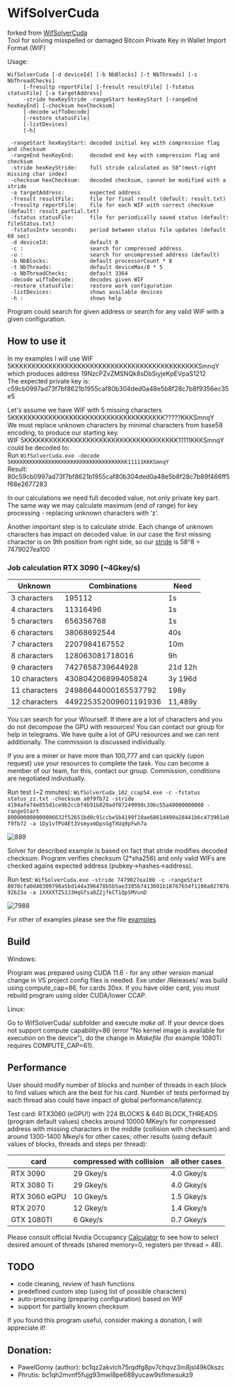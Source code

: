 # WifSolverCuda
forked from [WifSolverCuda](https://github.com/PawelGorny/WifSolverCuda) <br>
Tool for solving misspelled or damaged Bitcoin Private Key in Wallet Import Format (WIF)

Usage:

    WifSolverCuda [-d deviceId] [-b NbBlocks] [-t NbThreads] [-s NbThreadChecks]
         [-fresultp reportFile] [-fresult resultFile] [-fstatus statusFile] [-a targetAddress]
         -stride hexKeyStride -rangeStart hexKeyStart [-rangeEnd hexKeyEnd] [-checksum hexChecksum] 
         [-decode wifToDecode]
         [-restore statusFile]
         [-listDevices]
         [-h]

     -rangeStart hexKeyStart: decoded initial key with compression flag and checksum
     -rangeEnd hexKeyEnd:     decoded end key with compression flag and checksum
     -stride hexKeyStride:    full stride calculated as 58^(most-right missing char index)
	 -checksum hexChecksum:   decoded checksum, cannot be modified with a stride
	 -a targetAddress:        expected address
     -fresult resultFile:     file for final result (default: result.txt)
     -fresultp reportFile:    file for each WIF with correct checksum (default: result_partial.txt)
     -fstatus statusFile:     file for periodically saved status (default: fileStatus.txt)
     -fstatusIntv seconds:    period between status file updates (default 60 sec)
	 -d deviceId:             default 0
     -c :                     search for compressed address
     -u :                     search for uncompressed address (default)     
     -b NbBlocks:             default processorCount * 8
     -t NbThreads:            default deviceMax/8 * 5
     -s NbThreadChecks:       default 3364
     -decode wifToDecode:     decodes given WIF
     -restore statusFile:     restore work configuration
     -listDevices:            shows available devices
     -h :                     shows help
     

Program could search for given address or search for any valid WIF with a given configuration. 
 
How to use it
-------------

In my examples I will use WIF 5KKKKKKKKKKKKKKKKKKKKKKKKKKKKKKKKKKKKKKKKKKKKKSmnqY </br>
which produces address 19NzcPZvZMSNQk8sDbSiyjeKpEVpaS1212 </br>
The expected private key is: c59cb0997ad73f7bf8621b1955caf80b304ded0a48e5b8f28c7b8f9356ec35e5
    
Let's assume we have WIF with 5 missing characters 5KKKKKKKKKKKKKKKKKKKKKKKKKKKKKKKKKKKKK?????KKKSmnqY </br>
We must replace unknown characters by minimal characters from base58 encoding, to produce our starting key. </br>
WIF 5KKKKKKKKKKKKKKKKKKKKKKKKKKKKKKKKKKKKK11111KKKSmnqY could be decoded to: <br>
Run ```WifSolverCuda.exe -decode 5KKKKKKKKKKKKKKKKKKKKKKKKKKKKKKKKKKKKK11111KKKSmnqY``` </br>
Result: 80c59cb0997ad73f7bf8621b1955caf80b304ded0a48e5b8f28c7b89f466ff5f68e2677283

In our calculations we need full decoded value, not only private key part. </br>
The same way we may calculate maximum (end of range) for key processing - replacing unknown characters with 'z'.

Another important step is to calculate stride. Each change of unknown characters has impact on decoded value.
In our case the first missing character is on 9th position from right side, so our [stride](https://github.com/phrutis/WifSolverCuda/blob/main/docs/stride.txt) is
58^8 = 7479027ea100

### Job calculation RTX 3090 (~4Gkey/s)

|    Unknown      |      Combinations      |  Need  |
|-----------------|------------------------|--------|
|  3 characters   | 195112                 | 1s     |
|  4 characters   | 11316496               | 1s     |
|  5 characters   | 656356768              | 1s     |
|  6 characters   | 38068692544            | 40s    |
|  7 characters   | 2207984167552          | 10m    |
|  8 characters   | 128063081718016        | 9h     |
|  9 characters  | 7427658739644928       | 21d 12h|
|  10 characters | 430804206899405824     | 3y 196d|
|  11 characters | 24986644000165537792   | 198y   |
|  12 characters  | 449225352009601191936  | 11,489y|

You can search for your WIourself.
If there are a lot of characters and you do not decompose the GPU with resources!
You can contact our group for help in telegrams.
We have quite a lot of GPU resources and we can rent additionally.
The commission is discussed individually.

If you are a miner or have more than 100,777 and can quickly (upon request) use your resources to complete the task.
You can become a member of our team, for this, contact our group.
Commission, conditions are negotiated individually. 

Run test (~2 minutes): ```WifSolverCuda_102_ccap54.exe -c -fstatus status_zz.txt -checksum a0f9fb72 -stride 4194afe74e855d1ce9b2ccbf4b91b829adf07249998c39bc55a40000000000 -rangeStart 800000000000006632f52651bd0c91ccbe5b4199f10ae6861d490a28441b6c473901a0f9fb72 -a 1Dy1vfPU4Et3VsmyxmDpsGgTXUq9pFwh7a```

![889](https://user-images.githubusercontent.com/82582647/161397512-b0386be7-7769-4cfa-be47-fd6909249197.png)

Solver for described example is based on fact that stride modifies decoded checksum. Program verifies checksum (2*sha256) and only valid WIFs are checked agains expected address (pubkey->hashes->address).

Run test: ```WifSolverCuda.exe -stride 7479027ea100 -c -rangeStart 8070cfa0d40309798a5bd144a396478b5b5ae3305b7413601b18767654f1108a02787692623a -a 1XXXXTZS3J3HqGfsa8Z2jfkCT1QpSMVunD```

![7988](https://user-images.githubusercontent.com/82582647/161397705-9300e582-9011-4d0f-9058-bd3a72b8e867.png)

For other of examples please see the file [examples](https://github.com/phrutis/WifSolverCuda/blob/main/docs/examples.txt) 

        
Build
-----
Windows:

Program was prepared using CUDA 11.6 - for any other version manual change in VS project config files is needed. Exe under /Releases/ was build using compute_cap=86, for cards 30xx. If you have older card, you must rebuild program using older CUDA/lower CCAP.

Linux:

Go to WifSolverCuda/ subfolder and execute _make all_. If your device does not support compute capability=86 (error "No kernel image is available for execution on the device"), do the change in _Makefile_ (for example 1080Ti requires COMPUTE_CAP=61).


Performance
-----------
User should modify number of blocks and number of threads in each block to find values which are the best for his card. Number of tests performed by each thread also could have impact of global performance/latency.  

Test card: RTX3060 (eGPU!) with 224 BLOCKS & 640 BLOCK_THREADS (program default values) checks around 10000 MKey/s for compressed address with missing characters in the middle (collision with checksum) and around 1300-1400 Mkey/s for other cases; other results (using default values of blocks, threads and steps per thread):

| card          | compressed with collision | all other cases |
|---------------|---------------------------|-----------------|
| RTX 3090      | 29 Gkey/s                 | 4.0 Gkey/s      |
| RTX 3080 Ti   | 29 Gkey/s                 | 4.0 Gkey/s      |
| RTX 3060 eGPU | 10 Gkey/s                 | 1.5 Gkey/s      |
| RTX 2070      | 12 Gkey/s                 | 1.4 Gkey/s      |
| GTX 1080TI    | 6 Gkey/s                  | 0.7 Gkey/s      |

Please consult official Nvidia Occupancy [Calculator](https://docs.nvidia.com/cuda/cuda-occupancy-calculator/index.html) to see how to select desired amount of threads (shared memory=0, registers per thread = 48).
       
TODO
----
* code cleaning, review of hash functions
* predefined custom step (using list of possible characters)
* auto-processing (preparing configuration) based on WIF
* support for partially known checksum

If you found this program useful, consider making a donation, I will appreciate it! <br>

Donation:
---------
- PawelGorny (author): bc1qz2akvlch75rqdfg8pv7chqvz3m8jsl49k0kszc </br>
- Phrutis: bc1qh2mvnf5fujg93mwl8pe688yucaw9sflmwsukz9
